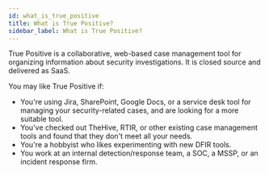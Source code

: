 ```yaml
---
id: what_is_true_positive
title: What is True Positive?
sidebar_label: What is True Positive?
---
```


True Positive is a collaborative, web-based case management tool for organizing information about security investigations. It is closed source and delivered as SaaS.

You may like True Positive if:

- You're using Jira, SharePoint, Google Docs, or a service desk tool for managing your security-related cases, and are looking for a more suitable tool.
- You've checked out TheHive, RTIR, or other existing case management tools and found that they don't meet all your needs.
- You're a hobbyist who likes experimenting with new DFIR tools.
- You work at an internal detection/response team, a SOC, a MSSP, or an incident response firm.
